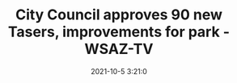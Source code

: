 ---
"title": "City Council approves 90 new Tasers, improvements for park - WSAZ-TV"
"date": "2021-10-5 3:21:0"
"feed_name": "GOOGLENEWSCONSTRUCTION"
"feed_website": "https://news.google.com/search?q=construction%2Bincident&hl=en-US&gl=US&ceid=US:en"
"feed_rss": "https://news.google.com/rss/search?q=construction%2Bincident&hl=en-US&gl=US&ceid=US:en"
"link": "https://www.wsaz.com/2021/10/05/city-council-approves-90-new-tasers-park-improvements/"
"source": "{'href': 'https://www.wsaz.com', 'title': 'WSAZ-TV'}"
"file": "_posts/2021-1-1-81969dc9094aef0138e24f1925e38931aee86bc5.md"
"accident": "0"
"drilling": "0"
"dead": "0"
"injured": "0"
"arrested": "0"
"place": "unknown place"
"where": "unknown site"
"causes": "unknown"
"place_uri": "unknown place"
---